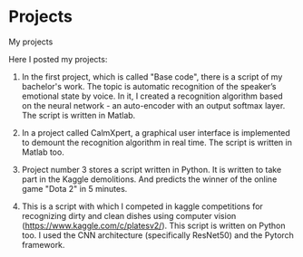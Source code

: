 # Projects
My projects

Here I posted my projects:

1. In the first project, which is called "Base code", there is a script of my bachelor's work. The topic is automatic recognition of the speaker’s emotional state by voice. In it, I created a recognition algorithm based on the neural network - an auto-encoder with an output softmax layer. The script is written in Matlab.

2. In a project called CalmXpert, a graphical user interface is implemented to demount the recognition algorithm in real time. The script is written in Matlab too.

3. Project number 3 stores a script written in Python. It is written to take part in the Kaggle demolitions. And predicts the winner of the online game "Dota 2" in 5 minutes.

4. This is a script with which I competed in kaggle competitions for recognizing dirty and clean dishes using computer vision (https://www.kaggle.com/c/platesv2/). This script is written on Python too. I used the CNN architecture (specifically ResNet50) and the Pytorch framework.
